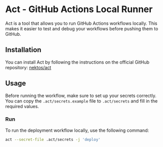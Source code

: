 # Act - GitHub Actions Local Runner

Act is a tool that allows you to run GitHub Actions workflows locally. This makes it easier to test and debug your workflows before pushing them to GitHub.

## Installation

You can install Act by following the instructions on the official GitHub repository: [nektos/act](https://github.com/nektos/act)

## Usage
Before running the workflow, make sure to set up your secrets correctly. You can copy the `.act/secrets.example` file to `.act/secrets` and fill in the required values.

### Run
To run the deployment workflow locally, use the following command:
```bash
act --secret-file .act/secrets -j 'deploy'
```